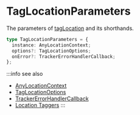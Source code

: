 # TagLocationParameters

The parameters of [tagLocation](/tracking/api-reference/locationTaggers/tagLocation.md) and its shorthands.

```typescript
type TagLocationParameters = {
  instance: AnyLocationContext;
  options?: TagLocationOptions;
  onError?: TrackerErrorHandlerCallback;
};
```

:::info see also
- [AnyLocationContext](/tracking/api-reference/definitions/LocationContext.md#anylocationcontext)
- [TagLocationOptions](/tracking/api-reference/definitions/TagLocationOptions.md)
- [TrackerErrorHandlerCallback](/tracking/api-reference/definitions/TrackerErrorHandlerCallback.md)
- [Location Taggers](/tracking/api-reference/locationTaggers/overview.md)
:::
